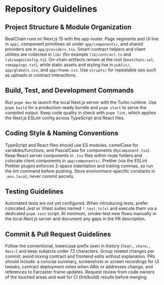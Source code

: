 # Repository Guidelines

## Project Structure & Module Organization
BeatChain runs on Next.js 15 with the app router. Page segments and UI live in `app/`, component primitives sit under `app/components/`, and shared providers are in `app/providers.tsx`. Smart-contract helpers and client utilities are collected in `lib/` (for example `lib/contract.ts` and `lib/wagmiConfig.ts`). On-chain artifacts remain at the root (`beatchain.sol`, `remappings.txt`), while static assets and styling live in `public/`, `app/globals.css`, and `app/theme.css`. Use `scripts/` for repeatable ops such as uploads or contract interactions.

## Build, Test, and Development Commands
Run `pnpm dev` to launch the local Next.js server with the Turbo runtime. Use `pnpm build` for a production-ready bundle and `pnpm start` to serve the compiled output. Keep code quality in check with `pnpm lint`, which applies the Next.js ESLint config across TypeScript and React files.

## Coding Style & Naming Conventions
TypeScript and React files should use ES modules, camelCase for variables/functions, and PascalCase for components (`MyComponent.tsx`). Keep React server components in `.tsx` files within route folders and colocate client components in `app/components/`. Prettier (via the ESLint Prettier plugin) enforces 2-space indentation and trailing commas, so run the lint command before pushing. Store environment-specific constants in `.env.local`; never commit secrets.

## Testing Guidelines
Automated tests are not yet configured. When introducing tests, prefer colocated Jest or Vitest suites named `*.test.ts(x)` and execute them via a dedicated `pnpm test` script. At minimum, smoke-test new flows manually in the local Next.js server and document any gaps in the PR description.

## Commit & Pull Request Guidelines
Follow the conventional, lowercase prefix seen in history (`feat:`, `chore:`, `docs:`) and keep subjects under 72 characters. Group related changes per commit; avoid mixing contract and frontend edits without explanation. PRs should include: a concise summary, screenshots or screen recordings for UI tweaks, contract deployment notes when ABIs or addresses change, and references to Farcaster frame updates. Request review from code owners of the touched areas and wait for CI (lint/build) results before merging.
